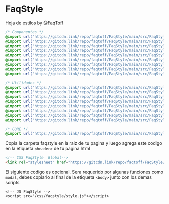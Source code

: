 # FaqStyle

Hoja de estilos by [@FaqToff ]("https://faqtoff.com")
```css
/* Componentes */
@import url("https://gitcdn.link/repo/faqtoff/FaqStyle/main/src/FaqStyle/Alert/Alert.css");
@import url("https://gitcdn.link/repo/faqtoff/FaqStyle/main/src/FaqStyle/Button/Button.css");
@import url("https://gitcdn.link/repo/faqtoff/FaqStyle/main/src/FaqStyle/Card/Card.css");
@import url("https://gitcdn.link/repo/faqtoff/FaqStyle/main/src/FaqStyle/Forms/Forms.css");
@import url("https://gitcdn.link/repo/faqtoff/FaqStyle/main/src/FaqStyle/FaqFooter/FaqFooter.css");
@import url("https://gitcdn.link/repo/faqtoff/FaqStyle/main/src/FaqStyle/Modal/Modal.css");
@import url("https://gitcdn.link/repo/faqtoff/FaqStyle/main/src/FaqStyle/Navbar/Navbar.css");
@import url("https://gitcdn.link/repo/faqtoff/FaqStyle/main/src/FaqStyle/Navbar/NavbarAside.css");
@import url("https://gitcdn.link/repo/faqtoff/FaqStyle/main/src/FaqStyle/Progressbar/Progressbar.css");

/* Utilidades */
@import url("https://gitcdn.link/repo/faqtoff/FaqStyle/main/src/FaqStyle/Colors/Colors.css");
@import url("https://gitcdn.link/repo/faqtoff/FaqStyle/main/src/FaqStyle/Conteiners.css");
@import url("https://gitcdn.link/repo/faqtoff/FaqStyle/main/src/FaqStyle/Display.css");
@import url("https://gitcdn.link/repo/faqtoff/FaqStyle/main/src/FaqStyle/Grid.css");
@import url("https://gitcdn.link/repo/faqtoff/FaqStyle/main/src/FaqStyle/Size.css");
@import url("https://gitcdn.link/repo/faqtoff/FaqStyle/main/src/FaqStyle/Text.css");
@import url("https://gitcdn.link/repo/faqtoff/FaqStyle/main/src/FaqStyle/Margin.css");
@import url("https://gitcdn.link/repo/faqtoff/FaqStyle/main/src/FaqStyle/Padding.css");

/* CORE */
@import url("https://gitcdn.link/repo/faqtoff/FaqStyle/main/src/FaqStyle/FaqStyle.css");
```

Copia la carpeta faqstyle en la raiz de tu pagina y luego agrega este codigo en la etiqueta `<header>` de tu pagina html
```html
<!-- CSS FaqStyle  Global-->
<link rel="stylesheet" href="https://gitcdn.link/repo/faqtoff/FaqStyle/main/src/FaqStyle/Global.css">
```
El siguiente codigo es opcional. Sera requerido por algunas funciones como `modal`, debes copiarlo al final de la etiqueta `<body>` junto con los demas scripts
```
<!-- JS FaqStyle -->
<script src="/css/faqstyle/style.js"></script>
```
